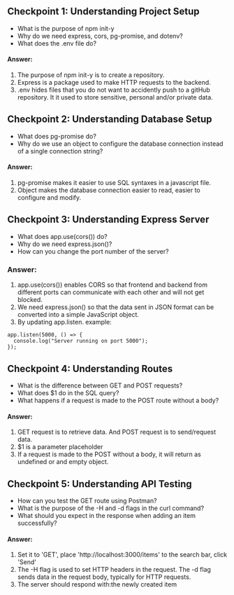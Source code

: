 ## Checkpoint 1: Understanding Project Setup

- What is the purpose of npm init-y
- Why do we need express, cors, pg-promise, and dotenv?
- What does the .env file do?

#### Answer:
1. The purpose of npm init-y is to create a repository.
2. Express is a package used to make HTTP requests to the backend.
3. .env hides files that you do not want to accidently push to a gitHub repository. It it used to store sensitive, personal and/or private data. 


## Checkpoint 2: Understanding Database Setup

- What does pg-promise do?
- Why do we use an object to configure the database connection instead of a single connection string?

#### Answer:
1. pg-promise makes it easier to use SQL syntaxes in a javascript file.
2. Object makes the database connection easier to read, easier to configure and modify. 


## Checkpoint 3: Understanding Express Server

- What does app.use(cors()) do?
- Why do we need express.json()?
- How can you change the port number of the server?

### Answer:
1. app.use(cors()) enables CORS so that frontend and backend from different ports can communicate with each other and will not get blocked. 
2. We need express.json() so that the data sent in JSON format can be converted into a simple JavaScript object. 
3. By updating app.listen. example: 
```
app.listen(5000, () => {
  console.log("Server running on port 5000");
});
```


## Checkpoint 4: Understanding Routes
- What is the difference between GET and POST requests?
- What does $1 do in the SQL query?
- What happens if a request is made to the POST route without a body?

#### Answer:
1. GET request is to retrieve data. And POST request is to send/request data.
2. $1 is a parameter placeholder
3. If a request is made to the POST without a body, it will return as undefined or and empty object. 


## Checkpoint 5: Understanding API Testing
- How can you test the GET route using Postman?
- What is the purpose of the -H and -d flags in the curl command?
- What should you expect in the response when adding an item successfully?

#### Answer:
1. Set it to 'GET', place 'http://localhost:3000/items' to the search bar, click 'Send'
2. The -H flag is used to set HTTP headers in the request. The -d flag sends data in the request body, typically for HTTP requests.
3. The server should respond with:the newly created item